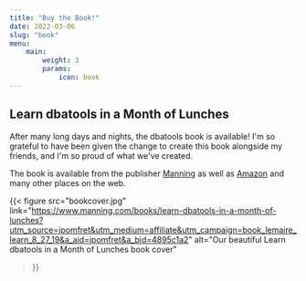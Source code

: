 ```yaml
---
title: "Buy the Book!"
date: 2022-03-06
slug: "book"
menu:
    main:
        weight: 3
        params:
            icon: book
---
```


## Learn dbatools in a Month of Lunches

After many long days and nights, the dbatools book is available! I'm so grateful to have been given the change to create this book alongside my friends, and I'm so proud of what we've created.

The book is available from the publisher [Manning](https://www.manning.com/books/learn-dbatools-in-a-month-of-lunches?utm_source=jpomfret&utm_medium=affiliate&utm_campaign=book_lemaire_learn_8_27_19&a_aid=jpomfret&a_bid=4895c1a2) as well as [Amazon](https://www.amazon.co.uk/Learn-dbatools-Month-Lunches-Automating/dp/1617296708/) and many other places on the web.

{{<
  figure src="bookcover.jpg"
         link="https://www.manning.com/books/learn-dbatools-in-a-month-of-lunches?utm_source=jpomfret&utm_medium=affiliate&utm_campaign=book_lemaire_learn_8_27_19&a_aid=jpomfret&a_bid=4895c1a2"
         alt="Our beautiful Learn dbatools in a Month of Lunches book cover"
>}}
